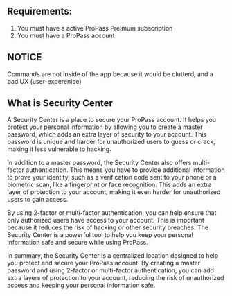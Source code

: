 ## Requirements:

1. You must have a active ProPass Preimum subscription
2. You must have a ProPass account

## NOTICE

Commands are not inside of the app because it would be clutterd, and a bad UX (user-experenice)

## What is Security Center

A Security Center is a place to secure your ProPass account. It helps you protect your personal information by allowing you to create a master password, which adds an extra layer of security to your account. This password is unique and harder for unauthorized users to guess or crack, making it less vulnerable to hacking.

In addition to a master password, the Security Center also offers multi-factor authentication. This means you have to provide additional information to prove your identity, such as a verification code sent to your phone or a biometric scan, like a fingerprint or face recognition. This adds an extra layer of protection to your account, making it even harder for unauthorized users to gain access.

By using 2-factor or multi-factor authentication, you can help ensure that only authorized users have access to your account. This is important because it reduces the risk of hacking or other security breaches. The Security Center is a powerful tool to help you keep your personal information safe and secure while using ProPass.

In summary, the Security Center is a centralized location designed to help you protect and secure your ProPass account. By creating a master password and using 2-factor or multi-factor authentication, you can add extra layers of protection to your account, reducing the risk of unauthorized access and keeping your personal information safe.
